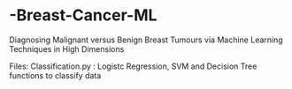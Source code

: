 # -Breast-Cancer-ML
Diagnosing Malignant versus Benign Breast Tumours via Machine Learning Techniques in High Dimensions

Files:
Classification.py : Logistc Regression, SVM and Decision Tree functions to classify data

